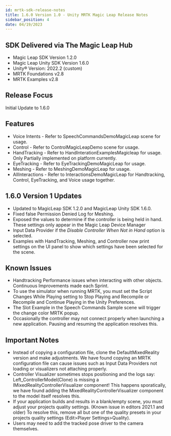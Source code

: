 ```yaml
---
id: mrtk-sdk-release-notes
title: 1.6.0 Version 1.0 - Unity MRTK Magic Leap Release Notes
sidebar_position: 4
date: 04/19/2023
---
```


## SDK Delivered via The Magic Leap Hub

- Magic Leap SDK Version 1.2.0
- Magic Leap Unity SDK Version 1.6.0
- Unity® Version: 2022.2 (custom)
- MRTK Foundations v2.8
- MRTK Examples v2.8

## Release Focus

Initial Update to 1.6.0

## Features

- Voice Intents - Refer to SpeechCommandsDemoMagicLeap scene for usage.
- Control - Refer to ControlMagicLeapDemo scene for usage.
- HandTracking - Refer to HandInterationExamplesMagicleap for usage. Only Partially implemented on platform currently.
- EyeTracking - Refer to EyeTrackingDemoMagicLeap for usage.
- Meshing - Refer to MeshingDemoMagicLeap for usage.
- AllInteractions - Refer to InteractionsDemoMagicLeap for Handtracking, Control, EyeTracking, and Voice usage together.

## 1.6.0 Version 1 Updates

- Updated to MagicLeap SDK 1.2.0 and MagicLeap Unity SDK 1.6.0.
- Fixed false Permission Denied Log for Meshing.
- Exposed the values to determine if the controller is being held in hand. These settings only appear in the Magic Leap Device Manager 
- Input Data Provider if the *Disable Controller When Not in Hand* option is selected.
- Examples with HandTracking, Meshing, and Controller now print settings on the UI panel to show which settings have been selected for the scene.

## Known Issues

- Handtracking Performance issues when interacting with other objects. Continuous Improvements made each Sprint.
- To use the simulator when running MRTK, you must set the Script Changes While Playing setting to Stop Playing and Recompile or Recompile and Continue Playing in the Unity Preferences.
- The Slot Example in the Speech Commands Sample scene will trigger the change color MRTK popup.
- Occasionally the controller may not connect properly when launching a new application. Pausing and resuming the application resolves this.

## Important Notes

- Instead of copying a configuration file, clone the DefaultMixedReality version and make adjustments. We have found copying an MRTK configuration file can cause issues such as Input Data Providers not loading or visualizers not attaching properly.
- Controller Visualizer sometimes stops positioning and the logs say: Left_ControllerModel(Clone) is missing a IMixedRealityControllerVisualizer component! This happens sporatically, we have found adding the MixedRealityControllerVisualizer component to the model itself resolves this.
- If your application builds and results in a blank/empty scene, you must adjust your projects quality settings. (Known issue in editors 2021.1 and older) To resolve this, remove all but one of the quality presets in your projects quality settings (Edit>Player Settings>Quality).
- Users may need to add the tracked pose driver to the camera themselves.

